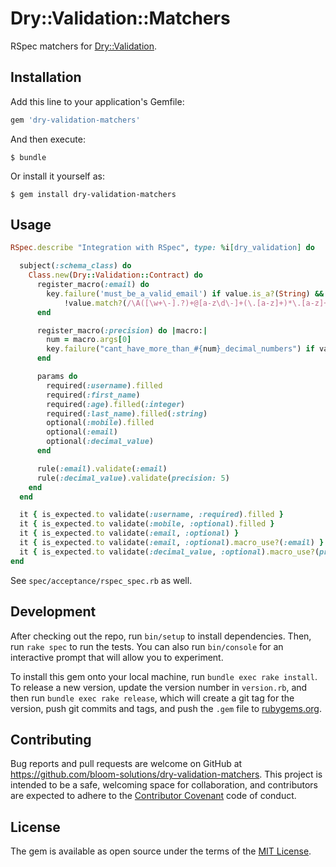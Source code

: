 # Dry::Validation::Matchers

RSpec matchers for [Dry::Validation](dry-rb.org/gems/dry-validation).

## Installation

Add this line to your application's Gemfile:

```ruby
gem 'dry-validation-matchers'
```

And then execute:

    $ bundle

Or install it yourself as:

    $ gem install dry-validation-matchers

## Usage

```ruby
RSpec.describe "Integration with RSpec", type: %i[dry_validation] do

  subject(:schema_class) do
    Class.new(Dry::Validation::Contract) do
      register_macro(:email) do
        key.failure('must_be_a_valid_email') if value.is_a?(String) &&
            !value.match?(/\A([\w+\-].?)+@[a-z\d\-]+(\.[a-z]+)*\.[a-z]+\z/i)
      end

      register_macro(:precision) do |macro:|
        num = macro.args[0]
        key.failure("cant_have_more_than_#{num}_decimal_numbers") if value && value.to_s.split('.').last.size > num
      end

      params do
        required(:username).filled
        required(:first_name)
        required(:age).filled(:integer)
        required(:last_name).filled(:string)
        optional(:mobile).filled
        optional(:email)
        optional(:decimal_value)
      end

      rule(:email).validate(:email)
      rule(:decimal_value).validate(precision: 5)
    end
  end

  it { is_expected.to validate(:username, :required).filled }
  it { is_expected.to validate(:mobile, :optional).filled }
  it { is_expected.to validate(:email, :optional) }
  it { is_expected.to validate(:email, :optional).macro_use?(:email) }
  it { is_expected.to validate(:decimal_value, :optional).macro_use?(precision: 5) }
end
```

See `spec/acceptance/rspec_spec.rb` as well.

## Development

After checking out the repo, run `bin/setup` to install dependencies. Then, run `rake spec` to run the tests. You can also run `bin/console` for an interactive prompt that will allow you to experiment.

To install this gem onto your local machine, run `bundle exec rake install`. To release a new version, update the version number in `version.rb`, and then run `bundle exec rake release`, which will create a git tag for the version, push git commits and tags, and push the `.gem` file to [rubygems.org](https://rubygems.org).

## Contributing

Bug reports and pull requests are welcome on GitHub at https://github.com/bloom-solutions/dry-validation-matchers. This project is intended to be a safe, welcoming space for collaboration, and contributors are expected to adhere to the [Contributor Covenant](http://contributor-covenant.org) code of conduct.


## License

The gem is available as open source under the terms of the [MIT License](http://opensource.org/licenses/MIT).

